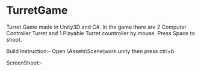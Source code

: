 TurretGame
===========

Turret Game made in Unity3D and C#. In the game there are 2 Computer Controller Turret and 1 Playable Turret countroller by mouse. Press Space to shoot. 

Build Instruction:- 
Open \Assets\Scene\work.unity then press ctrl+b

ScreenShoot:-

